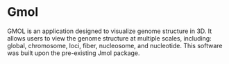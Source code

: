# Gmol
GMOL is an application designed to visualize genome structure in 3D. It allows users to view the genome structure at multiple scales, including: global, chromosome, loci, fiber, nucleosome, and nucleotide. This software was built upon the pre-existing Jmol package.
